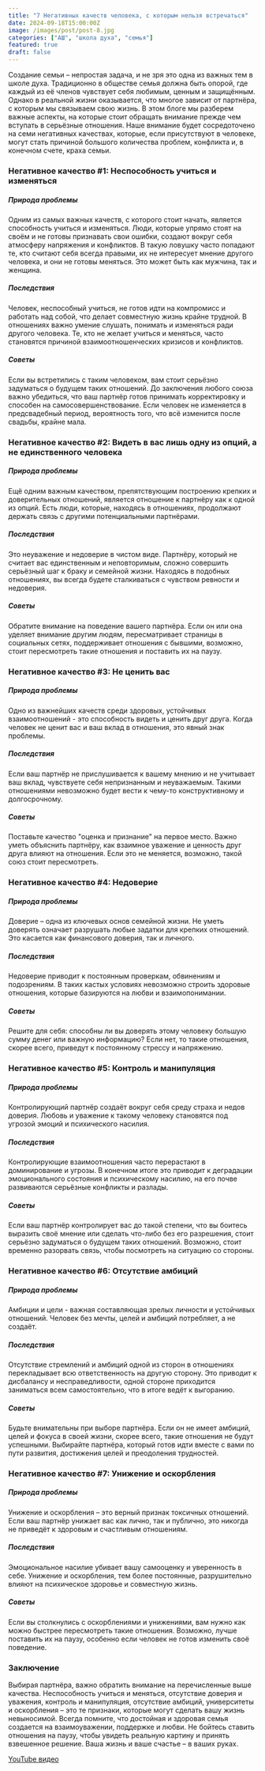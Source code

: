 ```yaml
---
title: "7 Негативных качеств человека, с которым нельзя встречаться"
date: 2024-09-18T15:00:00Z
image: /images/post/post-8.jpg
categories: ["АШ", "школа духа", "семья"]
featured: true
draft: false
---
```


Создание семьи – непростая задача, и не зря это одна из важных тем в школе духа. Традиционно в обществе семья должна быть опорой, где каждый из её членов чувствует себя любимым, ценным и защищённым. Однако в реальной жизни оказывается, что многое зависит от партнёра, с которым мы связываем свою жизнь. В этом блоге мы разберем важные аспекты, на которые стоит обращать внимание прежде чем вступать в серьёзные отношения. Наше внимание будет сосредоточено на семи негативных качествах, которые, если присутствуют в человеке, могут стать причиной большого количества проблем, конфликта и, в конечном счете, краха семьи.

### Негативное качество #1: Неспособность учиться и изменяться

##### Природа проблемы

Одним из самых важных качеств, с которого стоит начать, является способность учиться и изменяться. Люди, которые упрямо стоят на своём и не готовы признавать свои ошибки, создают вокруг себя атмосферу напряжения и конфликтов. В такую ловушку часто попадают те, кто считают себя всегда правыми, их не интересует мнение другого человека, и они не готовы меняться. Это может быть как мужчина, так и женщина.

##### Последствия

Человек, неспособный учиться, не готов идти на компромисс и работать над собой, что делает совместную жизнь крайне трудной. В отношениях важно умение слушать, понимать и изменяться ради другого человека. Те, кто не желает учиться и меняться, часто становятся причиной взаимоотношенческих кризисов и конфликтов.

##### Советы

Если вы встретились с таким человеком, вам стоит серьёзно задуматься о будущем таких отношений. До заключения любого союза важно убедиться, что ваш партнёр готов принимать корректировку и способен на самосовершенствование. Если человек не изменяется в предсвадебный период, вероятность того, что всё изменится после свадьбы, крайне мала.

### Негативное качество #2: Видеть в вас лишь одну из опций, а не единственного человека

##### Природа проблемы

Ещё одним важным качеством, препятствующим построению крепких и доверительных отношений, является отношение к партнёру как к одной из опций. Есть люди, которые, находясь в отношениях, продолжают держать связь с другими потенциальными партнёрами.

##### Последствия

Это неуважение и недоверие в чистом виде. Партнёру, который не считает вас единственным и неповторимым, сложно совершить серьёзный шаг к браку и семейной жизни. Находясь в подобных отношениях, вы всегда будете сталкиваться с чувством ревности и недоверия.

##### Советы

Обратите внимание на поведение вашего партнёра. Если он или она уделяет внимание другим людям, пересматривает страницы в социальных сетях, поддерживает отношения с бывшими, возможно, стоит пересмотреть такие отношения и поставить их на паузу.

### Негативное качество #3: Не ценить вас

##### Природа проблемы

Одно из важнейших качеств среди здоровых, устойчивых взаимоотношений - это способность видеть и ценить друг друга. Когда человек не ценит вас и ваш вклад в отношения, это явный знак проблемы.

##### Последствия

Если ваш партнёр не прислушивается к вашему мнению и не учитывает ваш вклад, чувствуете себя непризнанным и неуважаемым. Такими отношениями невозможно будет вести к чему-то конструктивному и долгосрочному.

##### Советы

Поставьте качество "оценка и признание" на первое место. Важно уметь объяснить партнёру, как взаимное уважение и ценность друг друга влияют на отношения. Если это не меняется, возможно, такой союз стоит пересмотреть.

### Негативное качество #4: Недоверие

##### Природа проблемы

Доверие – одна из ключевых основ семейной жизни. Не уметь доверять означает разрушать любые задатки для крепких отношений. Это касается как финансового доверия, так и личного.

##### Последствия

Недоверие приводит к постоянным проверкам, обвинениям и подозрениям. В таких кастых условиях невозможно строить здоровые отношения, которые базируются на любви и взаимопонимании.

##### Советы

Решите для себя: способны ли вы доверять этому человеку большую сумму денег или важную информацию? Если нет, то такие отношения, скорее всего, приведут к постоянному стрессу и напряжению.

### Негативное качество #5: Контроль и манипуляция

##### Природа проблемы

Контролирующий партнёр создаёт вокруг себя среду страха и недов доверия. Любовь и уважение к такому человеку становятся под угрозой эмоций и психического насилия.

##### Последствия

Контролирующие взаимоотношения часто перерастают в доминирование и угрозы. В конечном итоге это приводит к деградации эмоционального состояния и психическому насилию, на его почве развиваются серьёзные конфликты и разлады.

##### Советы

Если ваш партнёр контролирует вас до такой степени, что вы боитесь выразить своё мнение или сделать что-либо без его разрешения, стоит серьёзно задуматься о будущем таких отношений. Возможно, стоит временно разорвать связь, чтобы посмотреть на ситуацию со стороны.

### Негативное качество #6: Отсутствие амбиций

##### Природа проблемы

Амбиции и цели - важная составляющая зрелых личности и устойчивых отношений. Человек без мечты, целей и амбиций потребляет, а не создаёт.

##### Последствия

Отсутствие стремлений и амбиций одной из сторон в отношениях перекладывает всю ответственность на другую сторону. Это приводит к дисбалансу и несправедливости, одной стороне приходится заниматься всем самостоятельно, что в итоге ведёт к выгоранию.

##### Советы

Будьте внимательны при выборе партнёра. Если он не имеет амбиций, целей и фокуса в своей жизни, скорее всего, такие отношения не будут успешными. Выбирайте партнёра, который готов идти вместе с вами по пути развития, достижения целей и преодоления трудностей.

### Негативное качество #7: Унижение и оскорбления

##### Природа проблемы

Унижение и оскорбления – это верный признак токсичных отношений. Если ваш партнёр унижает вас как лично, так и публично, это никогда не приведёт к здоровым и счастливым отношениям.

##### Последствия

Эмоциональное насилие убивает вашу самооценку и уверенность в себе. Унижение и оскорбления, тем более постоянные, разрушительно влияют на психическое здоровье и совместную жизнь.

##### Советы

Если вы столкнулись с оскорблениями и унижениями, вам нужно как можно быстрее пересмотреть такие отношения. Возможно, лучше поставить их на паузу, особенно если человек не готов изменить своё поведение.

### Заключение

Выбирая партнёра, важно обратить внимание на перечисленные выше качества. Неспособность учиться и меняться, отсутствие доверия и уважения, контроль и манипуляция, отсутствие амбиций, университеты и оскорбления – это те признаки, которые могут сделать вашу жизнь невыносимой. Всегда помните, что достойная и здоровая семья создается на взаимоуважении, поддержке и любви. Не бойтесь ставить отношения на паузу, чтобы увидеть реальную картину и принять взвешенное решение. Ваша жизнь и ваше счастье – в ваших руках.

[YouTube видео](https://youtu.be/WXWs1MDOMN8?si=14QiROOYzbW0AE7_)
